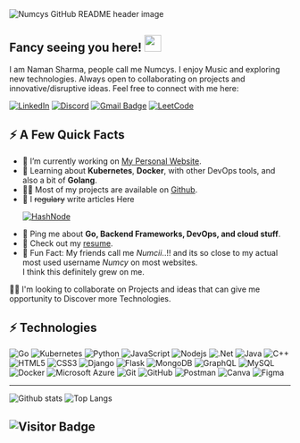 <img src="https://github.com/Naman-sharma00100/Naman-sharma00100/blob/main/header.png" alt="Numcys GitHub README header image">


## Fancy seeing you here! <img src="https://raw.githubusercontent.com/Naman-sharma00100/Naman-sharma00100/main/wave.gif" width="30">

I am Naman Sharma, people call me Numcys. I enjoy Music and exploring new technologies. Always open to collaborating on projects and innovative/disruptive ideas. Feel free to connect with me here:

[![LinkedIn](https://img.shields.io/badge/linkedin-%230077B5.svg?style=flat-square&logo=linkedin&logoColor=white)](https://www.linkedin.com/in/naman-sharma-00100/)
[![Discord](https://img.shields.io/badge/Discord-%235865F2.svg?style=flat-square&logo=discord&logoColor=white)](https://www.discordapp.com/users/numcys)
[![Gmail Badge](https://img.shields.io/badge/-Info.namansharma001@gmail.com-c14438?style=flat-square&logo=Gmail&logoColor=white&link=mailto:Info.namansharma001@gmail.com)](mailto:Info.namansharma001@gmail.com)
[![LeetCode](https://img.shields.io/badge/LeetCode-000000?style=flat-square&logo=LeetCode&logoColor=#d16c06)](https://leetcode.com/Naman_sharma001/)


<h2>⚡️ A Few Quick Facts</h2>
<ul>
<li>🔭 I’m currently working on <a href="https://github.com/Naman-sharma00100/numcys-portfolio">My Personal Website</a>.</li>
<li>🧐 Learning about <strong>Kubernetes</strong>, <strong>Docker</strong>, with other DevOps tools, and also a bit of <strong>Golang</strong>.</li>
<li>👨‍💻 Most of my projects are available on <a href="https://github.com/Naman-sharma00100">Github</a>.</li>
<li>📝 I <del>regulary</del> write articles Here  

[![HashNode](https://img.shields.io/badge/Hashnode-2962FF?style=flat-square&logo=hashnode&logoColor=white)](https://numcys.hashnode.dev/)
</li>
<li>💬 Ping me about <strong>Go, Backend Frameworks, DevOps, and cloud stuff</strong>.</li>
<li>📙 Check out my <a href="https://drive.google.com/file/d/1iU43Jmr9M5_gqQVPanAUiqt1TKHHOm7K/view?usp=sharing">resume</a>.</li>
<li>🎉 Fun Fact: My friends call me <i>Numcii</i>..!! and its so close to my actual most used username <i>Numcy</i> on most websites.</li> I think this definitely grew on me.
</ul>

👯‍♀️ I'm looking to collaborate on Projects and ideas that can give me opportunity to Discover more Technologies.


## ⚡ Technologies 


![Go](https://img.shields.io/badge/go-%2300ADD8.svg?style=flat-square&logo=go&logoColor=white)
![Kubernetes](https://img.shields.io/badge/kubernetes-%23326ce5.svg?style=flat-square&logo=kubernetes&logoColor=white)
![Python](https://img.shields.io/badge/-Python-black?style=flat-square&logo=Python)
![JavaScript](https://img.shields.io/badge/-JavaScript-black?style=flat-square&logo=javascript)
![Nodejs](https://img.shields.io/badge/-Nodejs-black?style=flat-square&logo=Node.js)
![.Net](https://img.shields.io/badge/.NET-5C2D91?style=flat-square&logo=.net&logoColor=white)
![Java](https://img.shields.io/badge/java-%23ED8B00.svg?style=flat-square&logo=openjdk&logoColor=white)
![C++](https://img.shields.io/badge/-C++-00599C?style=flat-square&logo=c)
![HTML5](https://img.shields.io/badge/-HTML5-E34F26?style=flat-square&logo=html5&logoColor=white)
![CSS3](https://img.shields.io/badge/-CSS3-1572B6?style=flat-square&logo=css3)
![Django](https://img.shields.io/badge/django-%23092E20.svg?style=flat-square&logo=django&logoColor=white)
![Flask](https://img.shields.io/badge/flask-%23000.svg?style=flat-square&logo=flask&logoColor=white)
![MongoDB](https://img.shields.io/badge/-MongoDB-black?style=flat-square&logo=mongodb)
![GraphQL](https://img.shields.io/badge/-GraphQL-E10098?style=flat-square&logo=graphql)
![MySQL](https://img.shields.io/badge/-MySQL-black?style=flat-square&logo=mysql)
![Docker](https://img.shields.io/badge/-Docker-black?style=flat-square&logo=docker)
![Microsoft Azure](https://img.shields.io/badge/Microsoft%20Azure-232F7E?style=flat-square&logo=microsoft-azure)
![Git](https://img.shields.io/badge/-Git-black?style=flat-square&logo=git)
![GitHub](https://img.shields.io/badge/-GitHub-181717?style=flat-square&logo=github)
![Postman](https://img.shields.io/badge/Postman-FF6C37?style=flat-square&logo=postman&logoColor=white)
![Canva](https://img.shields.io/badge/Canva-%2300C4CC.svg?style=flat-square&logo=Canva&logoColor=white)
![Figma](https://img.shields.io/badge/figma-%23F24E1E.svg?style=flat-square&logo=figma&logoColor=white)

---
![Github stats](https://github-readme-stats.vercel.app/api?username=numcys)
![Top Langs](https://github-readme-stats.vercel.app/api/top-langs/?username=numcys&hide=TeX&layout=compact)

![Visitor Badge](https://visitor-badge.laobi.icu/badge?page_id=Naman-sharma00100.Naman-sharma00100)
---


